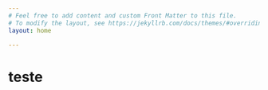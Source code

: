 ```yaml
---
# Feel free to add content and custom Front Matter to this file.
# To modify the layout, see https://jekyllrb.com/docs/themes/#overriding-theme-defaults
layout: home

---
```



# teste
